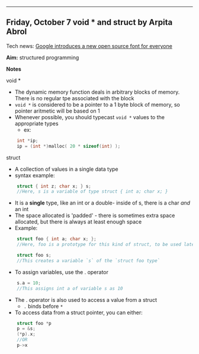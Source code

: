 ---

## Friday, October 7 void * and struct by Arpita Abrol ##

Tech news: [Google introduces a new open source font for everyone](https://developers.googleblog.com/2016/10/an-open-source-font-system-for-everyone.html)

**Aim:** structured programming

**Notes**

void *

* The dynamic memory function deals in arbitrary blocks of memory. There is no regular tpe associated with the block
* `void *` is considered to be a pointer to a 1 byte block of memory, so pointer aritmetic will be based on 1
* Whenever possible, you should typecast `void *` values to the appropriate types
    * ex:

```c
    int *ip;
    ip = (int *)malloc( 20 * sizeof(int) );
```


struct
* A collection of values in a single data type
* syntax example:

```c
    struct { int z; char x; } s;
    //Here, s is a variable of type struct { int a; char x; }
```

* It is a **single** type, like an int or a double- inside of s, there is a char _and_ an int
* The space allocated is 'padded' - there is sometimes extra space allocated, but there is always at least enough space
* Example:

```c
    struct foo { int a; char x; };
    //Here, foo is a prototype for this kind of struct, to be used later
```

```c
    struct foo s;
    //This creates a variable `s` of the `struct foo type`
```


* To assign variables, use the . operator

```c
    s.a = 10;
    //This assigns int a of variable s as 10
```


* The . operator is also used to access a value from a struct
	* `.` binds before `*`
* To access data from a struct pointer, you can either:

```c
    struct foo *p
    p = &s;
    (*p).x;
    //OR
    p->x
```